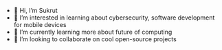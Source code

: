 - 👋 Hi, I’m Sukrut
- 👀 I’m interested in learning about cybersecurity, software development for mobile devices
- 🌱 I’m currently learning more about future of computing
- 💞️ I’m looking to collaborate on cool open-source projects

<!---
itssukrut/itssukrut is a ✨ special ✨ repository because its `README.md` (this file) appears on your GitHub profile.
You can click the Preview link to take a look at your changes.
--->
